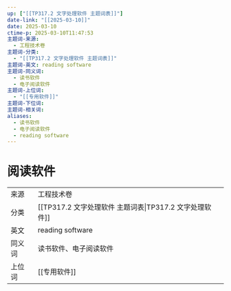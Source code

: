```yaml
---
up: ["[[TP317.2 文字处理软件 主题词表]]"]
date-link: "[[2025-03-10]]"
date: 2025-03-10
ctime-p: 2025-03-10T11:47:53
主题词-来源:
  - 工程技术卷
主题词-分类:
  - "[[TP317.2 文字处理软件 主题词表]]"
主题词-英文: reading software
主题词-同义词:
  - 读书软件
  - 电子阅读软件
主题词-上位词:
  - "[[专用软件]]"
主题词-下位词: 
主题词-相关词: 
aliases:
  - 读书软件
  - 电子阅读软件
  - reading software
---
```


# 阅读软件

|   |   |
|---|---|
|来源|工程技术卷|
|分类|[[TP317.2 文字处理软件 主题词表\|TP317.2 文字处理软件]]|
|英文|reading software|
|同义词|读书软件、电子阅读软件|
|上位词|[[专用软件]]|
